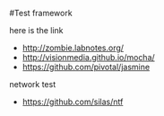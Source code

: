 #Test framework

here is the link

* <http://zombie.labnotes.org/>* <http://visionmedia.github.io/mocha/>* <https://github.com/pivotal/jasmine>
network test
* <https://github.com/silas/ntf>